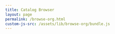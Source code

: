 ```yaml
---
title: Catalog Browser
layout: page
permalink: /browse-org.html
custom-js-src: /assets/lib/browse-org/bundle.js
---
```


<div id="inside-browse-org"></div>

